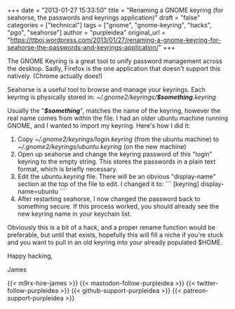 +++
date = "2013-01-27 15:33:50"
title = "Renaming a GNOME keyring (for seahorse, the passwords and keyrings application)"
draft = "false"
categories = ["technical"]
tags = ["gnome", "gnome-keyring", "hacks", "pgo", "seahorse"]
author = "purpleidea"
original_url = "https://ttboj.wordpress.com/2013/01/27/renaming-a-gnome-keyring-for-seahorse-the-passwords-and-keyrings-application/"
+++

The GNOME Keyring is a great tool to unify password management across the desktop. Sadly, Firefox is the one application that doesn't support this natively. (Chrome actually does!)

Seahorse is a useful tool to browse and manage your keyrings. Each keyring is physically stored in: <em>~/.gnome2/keyrings/<strong>$something</strong>.keyring</em>

Usually the "<strong><em>$something</em></strong>", matches the name of the keyring, however the real name comes from within the file. I had an older ubuntu machine running GNOME, and I wanted to import my keyring. Here's how I did it:
<ol>
	<li>Copy <em>~/.gnome2/keyrings/login.keyring</em> (from the ubuntu machine) to <em>~/.gnome2/keyrings/ubuntu.keyring</em> (on the new machine)</li>
	<li>Open up seahorse and change the keyring password of this "login" keyring to the empty string. This stores the passwords in a plain text format, which is briefly necessary.</li>
	<li>Edit the <em>ubuntu.keyring</em> file. There will be an obvious "display-name" section at the top of the file to edit. I changed it to:
```
[keyring]
display-name=ubuntu
```
</li>
	<li>After restarting seahorse, I now changed the password back to something secure. If this process worked, you should already see the new keyring name in your keychain list.</li>
</ol>
Obviously this is a bit of a hack, and a proper rename function would be preferable, but until that exists, hopefully this will fill a niche if you're stuck and you want to pull in an old keyring into your already populated $HOME.

Happy hacking,

James

{{< m9rx-hire-james >}}
{{< mastodon-follow-purpleidea >}}
{{< twitter-follow-purpleidea >}}
{{< github-support-purpleidea >}}
{{< patreon-support-purpleidea >}}
